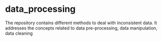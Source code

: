 # data_processing
The repository contains different methods to deal with inconsistent data. It addresses the concepts related to data pre-processing, data manipulation, data cleaning
